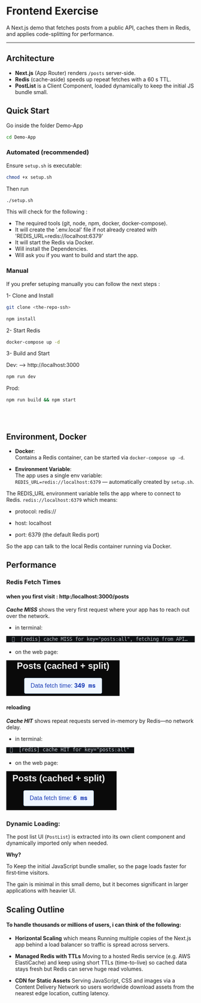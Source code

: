 # Frontend Exercise

A Next.js demo that fetches posts from a public API, caches them in Redis, and applies code-splitting for performance.

---

## Architecture

- **Next.js** (App Router) renders `/posts` server-side.
- **Redis** (cache-aside) speeds up repeat fetches with a 60 s TTL.
- **PostList** is a Client Component, loaded dynamically to keep the initial JS bundle small.

## Quick Start


Go inside the folder Demo-App

```bash
cd Demo-App
```

### Automated (recommended)
Ensure `setup.sh` is executable:
```bash
chmod +x setup.sh
```
Then run
```bash
./setup.sh
```

This will check for the following :

- The required tools (git, node, npm, docker, docker-compose).
- It will create the '.env.local' file if not already created with 'REDIS_URL=redis://localhost:6379'
- It will start the Redis via Docker.
- Will install the Dependencies.
- Will ask you if you want to build and start the app.

### Manual

If you prefer setuping manually you can follow the next steps :

1- Clone and Install
```bash
git clone <the-repo-ssh>
```

```bash
npm install
```

2- Start Redis

```bash
docker-compose up -d
```

3- Build and Start

Dev: --> http://localhost:3000
```bash
npm run dev
```
Prod:
```bash
npm run build && npm start
```
<br></br>

## Environment, Docker

- **Docker**:  
  Contains a Redis container, can be started via `docker-compose up -d`.  

- **Environment Variable**:  
  The app uses a single env variable:  
  `REDIS_URL=redis://localhost:6379` — automatically created by `setup.sh`.

The REDIS_URL environment variable tells the app where to connect to Redis.
`redis://localhost:6379` which means:

- protocol: redis://

- host: localhost

- port: 6379 (the default Redis port)

So the app can talk to the local Redis container running via Docker.

## Performance

### **Redis Fetch Times**

#### **when you first visit : http:/localhost:3000/posts**

***Cache MISS*** shows the very first request where your app has to reach out over the network.

- in terminal:

![Cache Miss](Demo-App/screenshots/cache_miss.png) 

- on the web page:

![First Requist](Demo-App/screenshots/first_requist_cache.png)


#### **reloading**

***Cache HIT*** shows repeat requests served in-memory by Redis—no network delay.

- in terminal:

![Cache Hit](Demo-App/screenshots/cache_hit.png)

- on the web page:

![Repeated requist](Demo-App/screenshots/repeated_requist_cache.png) 


### **Dynamic Loading:**  
  The post list UI (`PostList`) is extracted into its own client component and dynamically imported only when needed.  
  
  
  **Why?**
   
   To Keep the initial JavaScript bundle smaller, so the page loads faster for first‐time visitors.

   The gain is minimal in this small demo, but it becomes significant in larger applications with heavier UI.


## Scaling Outline

#### To handle thousands or millions of users, i can think of the following:

- **Horizontal Scaling** which means Running multiple copies of the Next.js app behind a load balancer so traffic is spread across servers.

- **Managed Redis with TTLs** Moving to a hosted Redis service (e.g. AWS ElastiCache) and keep using short TTLs (time-to-live) so cached data stays fresh but Redis can serve huge read volumes.

- **CDN for Static Assets** Serving JavaScript, CSS and images via a Content Delivery Network so users worldwide download assets from the nearest edge location, cutting latency.

